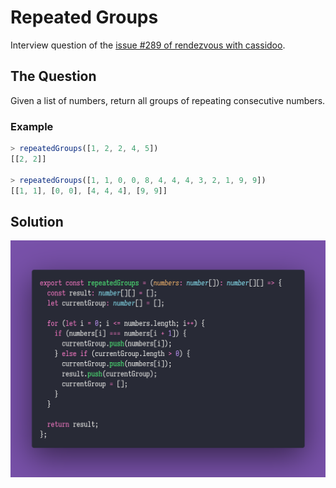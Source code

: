 # Repeated Groups

Interview question of the [issue #289 of rendezvous with cassidoo](https://buttondown.email/cassidoo/archive/like-what-you-do-and-then-you-will-do-your-best/).

## The Question

Given a list of numbers, return all groups of repeating consecutive numbers.

### Example

```js
> repeatedGroups([1, 2, 2, 4, 5])
[[2, 2]]

> repeatedGroups([1, 1, 0, 0, 8, 4, 4, 4, 3, 2, 1, 9, 9])
[[1, 1], [0, 0], [4, 4, 4], [9, 9]]
```

## Solution

![Code Polaroid](./code-screenshot.png)
